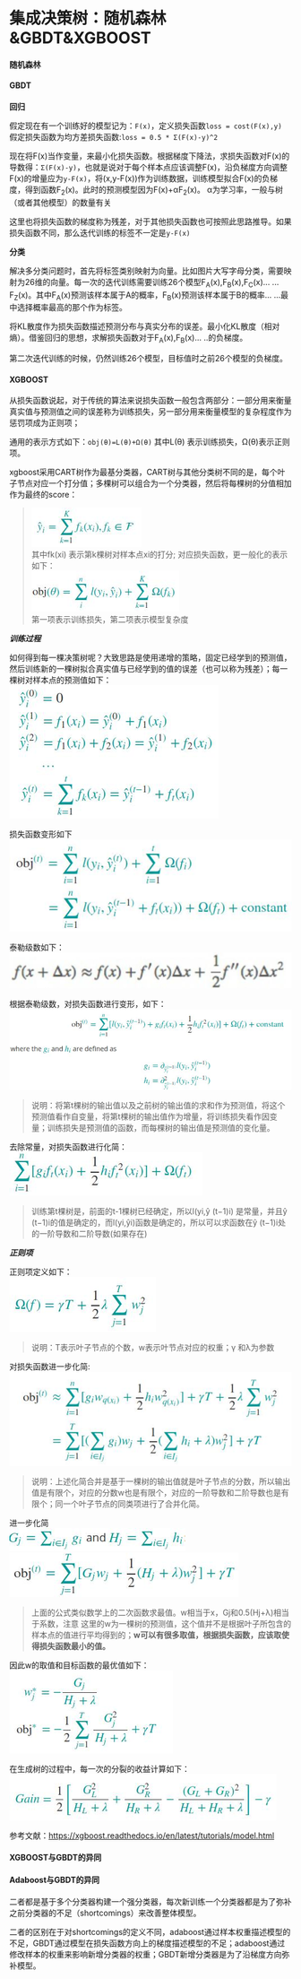 集成决策树：随机森林&GBDT&XGBOOST
====
#### 随机森林 ####


#### GBDT ####
**回归**

假定现在有一个训练好的模型记为：```F(x)```，定义损失函数```loss = cost(F(x),y)``` 假定损失函数为均方差损失函数:```loss = 0.5 * Σ(F(x)-y)^2 ```

现在将F(x)当作变量，来最小化损失函数。根据梯度下降法，求损失函数对F(x)的导数得：``` Σ(F(x)-y) ```，也就是说对于每个样本点应该调整F(x)，沿负梯度方向调整F(x)的增量应为``` y-F(x) ```，将(x,y-F(x))作为训练数据，训练模型拟合F(x)的负梯度，得到函数F<sub>2</sub>(x)。此时的预测模型因为F(x)+αF<sub>2</sub>(x)。 α为学习率，一般与树（或者其他模型）的数量有关

这里也将损失函数的梯度称为残差，对于其他损失函数也可按照此思路推导。如果损失函数不同，那么迭代训练的标签不一定是```y-F(x)```


**分类**

解决多分类问题时，首先将标签类别映射为向量。比如图片大写字母分类，需要映射为26维的向量。每一次的迭代训练需要训练26个模型F<sub>A</sub>(x),F<sub>B</sub>(x),F<sub>C</sub>(x)... ... F<sub>Z</sub>(x)。其中F<sub>A</sub>(x)预测该样本属于A的概率，F<sub>B</sub>(x)预测该样本属于B的概率... ...最中选择概率最高的那个作为标签。

将KL散度作为损失函数描述预测分布与真实分布的误差。最小化KL散度（相对熵）。借鉴回归的思想，求解损失函数对于F<sub>A</sub>(x),F<sub>B</sub>(x)... ..的负梯度。

第二次迭代训练的时候，仍然训练26个模型，目标值时之前26个模型的负梯度。


#### XGBOOST ####
从损失函数说起，对于传统的算法来说损失函数一般包含两部分：一部分用来衡量真实值与预测值之间的误差称为训练损失，另一部分用来衡量模型的复杂程度作为惩罚项成为正则项；

通用的表示方式如下：```obj(θ)=L(θ)+Ω(θ)``` 其中L(θ) 表示训练损失，Ω(θ)表示正则项。

xgboost采用CART树作为最基分类器，CART树与其他分类树不同的是，每个叶子节点对应一个打分值；多棵树可以组合为一个分类器，然后将每棵树的分值相加作为最终的score：
>![模型打分](/docs/ml/images/8-1.jpg)  <br>其中fk(xi) 表示第k棵树对样本点xi的打分; 
对应损失函数，更一般化的表示如下：<br>![损失函数](/docs/ml/images/8-2.jpg)<br>
第一项表示训练损失，第二项表示模型复杂度

***训练过程***

如何得到每一棵决策树呢？大致思路是使用递增的策略，固定已经学到的预测值，然后训练新的一棵树拟合真实值与已经学到的值的误差（也可以称为残差）；每一棵树对样本点的预测值如下：<br>![训练过程](/docs/ml/images/8-3.jpg)

损失函数变形如下<br>
![损失函数](/docs/ml/images/8-4.jpg)

泰勒级数如下：<br>
![泰勒级数](/docs/ml/images/8-5.jpg)

根据泰勒级数，对损失函数进行变形，如下：<br>
![损失函数](/docs/ml/images/8-6.jpg)
>说明：将第t棵树的输出值以及之前树的输出值的求和作为预测值，将这个预测值看作自变量，将第t棵树的输出值作为增量，将训练损失看作因变量；训练损失是预测值的函数，而每棵树的输出值是预测值的变化量。

去除常量，对损失函数进行化简：<br>
![损失函数](/docs/ml/images/8-7.jpg)
>训练第t棵树是，前面的t-1棵树已经确定，所以l(yi,ŷ (t−1)i) 是常量，并且ŷ (t−1)i的值是确定的，而l(yi,ŷi)函数是确定的，所以可以求函数在ŷ (t−1)i处的一阶导数和二阶导数(如果存在)

***正则项***

正则项定义如下：<br>
![正则项](/docs/ml/images/8-8.jpg)
>说明：T表示叶子节点的个数，w表示叶节点对应的权重；γ 和λ为参数

对损失函数进一步化简:<br>
![损失函数](/docs/ml/images/8-9.jpg)
>说明：上述化简合并是基于一棵树的输出值就是叶子节点的分数，所以输出值是有限个，对应的分数w也是有限个，对应的一阶导数和二阶导数也是有限个；同一个叶子节点的同类项进行了合并化简。

进一步化简<br>
![损失函数](/docs/ml/images/8-10.jpg)<br>
![损失函数](/docs/ml/images/8-11.jpg)
> 上面的公式类似数学上的二次函数求最值。w相当于x，Gj和0.5(Hj+λ)相当于系数，注意 这里的w为一棵树的预测值，这个值并不是根据叶子所包含的样本点的值进行平均得到的；**w可以有很多取值，根据损失函数，应该取使得损失函数最小的值。**

因此w的取值和目标函数的最优值如下：<br>
![损失函数](/docs/ml/images/8-12.jpg)

在生成树的过程中，每一次的分裂的收益计算如下：<br>
![分裂收益](/docs/ml/images/8-13.jpg)

参考文献：https://xgboost.readthedocs.io/en/latest/tutorials/model.html

#### XGBOOST与GBDT的异同 ####

#### Adaboost与GBDT的异同 ####
二者都是基于多个分类器构建一个强分类器，每次新训练一个分类器都是为了弥补之前分类器的不足（shortcomings）来改善整体模型。

二者的区别在于对shortcomings的定义不同，adaboost通过样本权重描述模型的不足，GBDT通过模型在损失函数方向上的梯度描述模型的不足；adaboost通过修改样本的权重来影响新增分类器的权重；GBDT新增分类器是为了沿梯度方向弥补模型。
